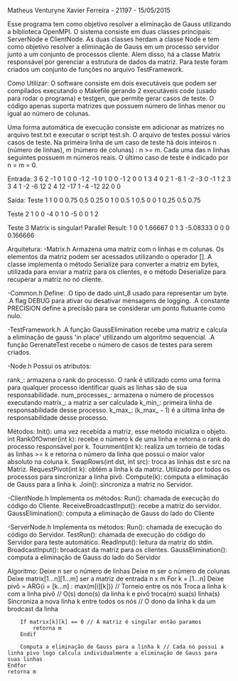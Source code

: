 Matheus Venturyne Xavier Ferreira - 21197 - 15/05/2015

Esse programa tem como objetivo resolver a eliminação de Gauss utilizando a biblioteca OpenMPI. O sistema consiste em duas classes principais: ServerNode e ClientNode. As duas classes herdam a classe Node e tem como objetivo resolver a eliminação de Gauss em um processo servidor junto a um conjunto de processos cliente. Alem disso, há a classe Matrix responsável por gerenciar a estrutura de dados da matriz. Para teste foram criados um conjunto de funções no arquivo TestFramework.

Como Utilizar:
O software consiste em dois executáveis que podem ser compilados executando o Makefile gerando 2 executáveis code (usado para rodar o programa) e testgen, que permite gerar casos de teste. O código apenas suporta matrizes que possuem número de linhas menor ou igual ao número de colunas.

Uma forma automática de execução consiste em adicionar as matrizes no arquivo test.txt e executar o script test.sh. O arquivo de testes possui vários casos de teste. Na primeira linha de um caso de teste há dois inteiros n (número de linhas), m (número de colunas) : n >= m. Cada uma das n linhas seguintes possuem m números reais. O último caso de teste é indicado por n = m = 0.

Entrada:
3 6
2 -1 0 1 0 0
-1 2 -1 0 1 0
0 -1 2 0 0 1
3 4
0 2 1 -8
1 -2 -3 0
-1 1 2 3
3 4
1 -2 -6 12
2 4 12 -17
1 -4 -12 22
0 0

Saída:
Teste 1
1 0 0 0.75 0.5 0.25
0 1 0 0.5 1 0.5
0 0 1 0.25 0.5 0.75

Teste 2
1 0 0 -4
0 1 0 -5
0 0 1 2

Teste 3
Matrix is singular!
Parallel Result:
1 0 0 1.66667
0 1 3 -5.08333
0 0 0 0.166666

Arquitetura:
-Matrix.h
Armazena uma matriz com n linhas e m colunas. Os elementos da matriz podem ser acessados utilizando o operador []. A classe implementa o método Serialize para converter a matriz em bytes, utilizada para enviar a matriz para os clientes, e o método Deserialize para recuperar a matriz no nó cliente.

-Common.h
Define:
.O tipo de dado uint_8 usado para representar um byte.
.A flag DEBUG para ativar ou desativar mensagens de logging.
.A constante PRECISION define a precisão para se considerar um ponto flutuante como nulo.

-TestFramework.h
.A função GaussElimination recebe uma matriz e calcula a eliminação de gauss 'in place' utilizando um algoritmo sequencial.
.A função GerenateTest recebe o número de casos de testes para serem criados.

-Node.h
Possui os atributos:

rank_: armazena o rank do processo. O rank é utilizado como uma forma para qualquer processo identificar quais as linhas são de sua responsabilidade.
num_processes_: armazena o número de processos executando
matrix_: a matriz a ser calculada
k_min_: primeira linha de responsabilidade desse processo.
k_max_: (k_max_ - 1) é a última linha de responsabilidade desse processo.

Métodos:
Init(): uma vez recebida a matriz, esse método inicializa o objeto.
int RankOfOwner(int k): recebe o número k de uma linha e retorna o rank do processo responsável por k.
Tournment(int k): realiza um torneio de todas as linhas >= k e retorna o número da linha que possui o maior valor absoluto na coluna k.
SwapRows(int dst, int src): troca as linhas dst e src na Matriz.
RequestPivot(int k): obtém a linha k da matriz. Utilizado por todos os processos para sincronizar a linha pivô.
Compute(k): computa a eliminação de Gauss para a linha k.
Join(): sincroniza a matriz no Servidor.

-ClientNode.h
Implementa os métodos:
Run(): chamada de execução do código do Cliente.
ReceiveBroadcastInput(): recebe a matriz do servidor.
GaussElimination(): computa a eliminação de Gauss do lado do Cliente

-ServerNode.h
Implementa os métodos:
Run(): chamada de execução do código do Servidor.
TestRun(): chamada de execução do código do Servidor para teste automático.
ReadInput(): leitura da matriz do stdin.
BroadcastInput(): broadcast da matriz para os clientes.
GaussElimination(): computa a eliminação de Gauss do lado do Servidor

Algoritmo:
	Deixe n ser o número de linhas
	Deixe m ser o número de colunas
	Deixe matrix[1...n][1...m] ser a matriz de entrada n x m
	For k = [1...n]
		Deixe pivô = ARG{i = [k...n] : max(m[i][k])} // Torneio entre os nós
		Troca a linha k com a linha pivô // O(s) dono(s) da linha k e pivô troca(m) sua(s) linha(s)
		Sincroniza a nova linha k entre todos os nós // O dono da linha k da um brodcast da linha
	
		If matrix[k][k] == 0 // A matriz é singular então paramos
			retorna m
		Endif
	
		Computa a eliminação de Gauss para a linha k // Cada nó possui a linha pivo logo calcula individualmente a eliminação de Gauss para suas linhas
	Endfor
	retorna m



	


